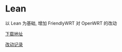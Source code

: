 # Lean 

以 Lean 为基础, 增加 FriendlyWRT 对 OpenWRT 的改动

[下载地址](https://github.com/songchenwen/nanopi-r2s/releases/download/Lean-2020-04-15-2e348ea/Lean-2020-04-15-2e348ea-ROM.zip)

[改动记录](CHANGELOG.md)
